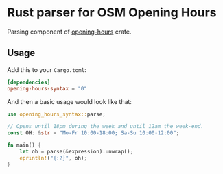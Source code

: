 Rust parser for OSM Opening Hours
=================================

Parsing component of [opening-hours] crate.


Usage
-----

Add this to your `Cargo.toml`:

```toml
[dependencies]
opening-hours-syntax = "0"
```

And then a basic usage would look like that:

```rust
use opening_hours_syntax::parse;

// Opens until 18pm during the week and until 12am the week-end.
const OH: &str = "Mo-Fr 10:00-18:00; Sa-Su 10:00-12:00";

fn main() {
    let oh = parse(&expression).unwrap();
    eprintln!("{:?}", oh);
}
```



[opening-hours]: https://crates.io/crates/opening-hours
    "Root Package"
